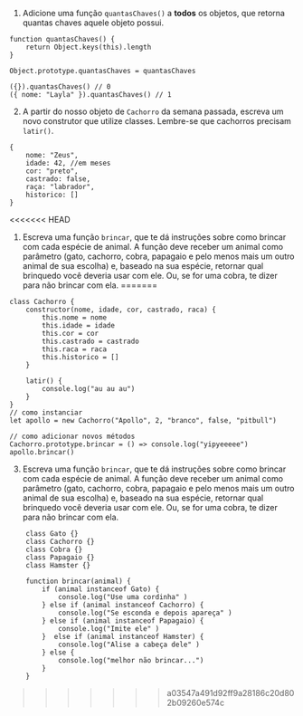 1. Adicione uma função `quantasChaves()` a **todos** os objetos, que retorna quantas chaves aquele objeto possui.

```
function quantasChaves() {
    return Object.keys(this).length
}

Object.prototype.quantasChaves = quantasChaves

({}).quantasChaves() // 0
({ nome: "Layla" }).quantasChaves() // 1
```

2. A partir do nosso objeto de `Cachorro` da semana passada, escreva um novo construtor que utilize classes. Lembre-se que cachorros precisam `latir()`.
```
{
    nome: "Zeus",
    idade: 42, //em meses
    cor: "preto",
    castrado: false,
    raça: "labrador",
    historico: []
}
```

<<<<<<< HEAD
1. Escreva uma função `brincar`, que te dá instruções sobre como brincar com cada espécie de animal. A função deve receber um animal como parâmetro (gato, cachorro, cobra, papagaio e pelo menos mais um outro animal de sua escolha) e, baseado na sua espécie, retornar qual brinquedo você deveria usar com ele. Ou, se for uma cobra, te dizer para não brincar com ela.
=======
```
class Cachorro {
    constructor(nome, idade, cor, castrado, raca) {
        this.nome = nome
        this.idade = idade
        this.cor = cor
        this.castrado = castrado
        this.raca = raca
        this.historico = []
    }

    latir() {
        console.log("au au au")
    }
}
// como instanciar
let apollo = new Cachorro("Apollo", 2, "branco", false, "pitbull")

// como adicionar novos métodos
Cachorro.prototype.brincar = () => console.log("yipyeeeee")
apollo.brincar()

```

3. Escreva uma função `brincar`, que te dá instruções sobre como brincar com cada espécie de animal. A função deve receber um animal como parâmetro (gato, cachorro, cobra, papagaio e pelo menos mais um outro animal de sua escolha) e, baseado na sua espécie, retornar qual brinquedo você deveria usar com ele. Ou, se for uma cobra, te dizer para não brincar com ela.

```
    class Gato {}
    class Cachorro {}
    class Cobra {}
    class Papagaio {}
    class Hamster {}

    function brincar(animal) {
        if (animal instanceof Gato) {
            console.log("Use uma cordinha" )
        } else if (animal instanceof Cachorro) {
            console.log("Se esconda e depois apareça" )
        } else if (animal instanceof Papagaio) {
            console.log("Imite ele" )
        }  else if (animal instanceof Hamster) {
            console.log("Alise a cabeça dele" )
        } else {
            console.log("melhor não brincar...")
        }
    }
```
>>>>>>> a03547a491d92ff9a28186c20d802b09260e574c
